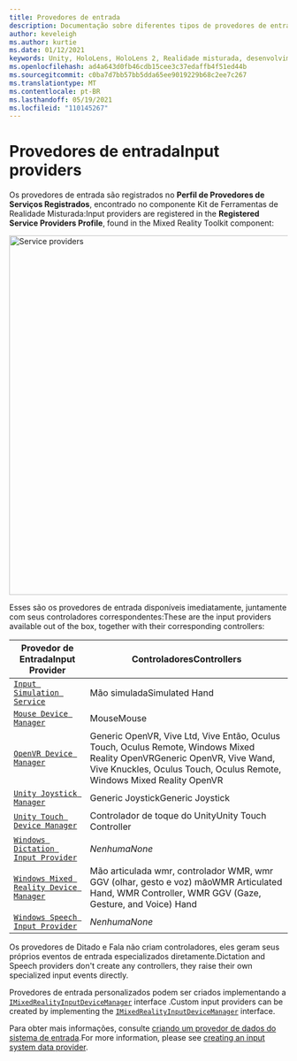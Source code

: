 ```yaml
---
title: Provedores de entrada
description: Documentação sobre diferentes tipos de provedores de entrada no MRTK
author: keveleigh
ms.author: kurtie
ms.date: 01/12/2021
keywords: Unity, HoloLens, HoloLens 2, Realidade misturada, desenvolvimento, MRTK,
ms.openlocfilehash: ad4a643d0fb46cdb15cee3c37edaffb4f51ed44b
ms.sourcegitcommit: c0ba7d7bb57bb5dda65ee9019229b68c2ee7c267
ms.translationtype: MT
ms.contentlocale: pt-BR
ms.lasthandoff: 05/19/2021
ms.locfileid: "110145267"
---
```

# <a name="input-providers"></a><span data-ttu-id="a2724-104">Provedores de entrada</span><span class="sxs-lookup"><span data-stu-id="a2724-104">Input providers</span></span>

<span data-ttu-id="a2724-105">Os provedores de entrada são registrados no **Perfil de Provedores de Serviços Registrados**, encontrado no componente Kit de Ferramentas de Realidade Misturada:</span><span class="sxs-lookup"><span data-stu-id="a2724-105">Input providers are registered in the **Registered Service Providers Profile**, found in the Mixed Reality Toolkit component:</span></span>

<img src="../images/input/RegisteredServiceProviders.PNG" width="650px" style="display:block;" alt="Service providers">

<span data-ttu-id="a2724-106">Esses são os provedores de entrada disponíveis imediatamente, juntamente com seus controladores correspondentes:</span><span class="sxs-lookup"><span data-stu-id="a2724-106">These are the input providers available out of the box, together with their corresponding controllers:</span></span>

| <span data-ttu-id="a2724-107">Provedor de Entrada</span><span class="sxs-lookup"><span data-stu-id="a2724-107">Input Provider</span></span> | <span data-ttu-id="a2724-108">Controladores</span><span class="sxs-lookup"><span data-stu-id="a2724-108">Controllers</span></span> |
| --- | --- |
| [`Input Simulation Service`](xref:Microsoft.MixedReality.Toolkit.Input.InputSimulationService) | <span data-ttu-id="a2724-109">Mão simulada</span><span class="sxs-lookup"><span data-stu-id="a2724-109">Simulated Hand</span></span> |
| [`Mouse Device Manager`](xref:Microsoft.MixedReality.Toolkit.Input.UnityInput.MouseDeviceManager) | <span data-ttu-id="a2724-110">Mouse</span><span class="sxs-lookup"><span data-stu-id="a2724-110">Mouse</span></span>  |
| [`OpenVR Device Manager`](xref:Microsoft.MixedReality.Toolkit.OpenVR.Input.OpenVRDeviceManager) | <span data-ttu-id="a2724-111">Generic OpenVR, Vive Ltd, Vive Então, Oculus Touch, Oculus Remote, Windows Mixed Reality OpenVR</span><span class="sxs-lookup"><span data-stu-id="a2724-111">Generic OpenVR, Vive Wand, Vive Knuckles, Oculus Touch, Oculus Remote, Windows Mixed Reality OpenVR</span></span>  |
| [`Unity Joystick Manager`](xref:Microsoft.MixedReality.Toolkit.Input.UnityInput.UnityJoystickManager) | <span data-ttu-id="a2724-112">Generic Joystick</span><span class="sxs-lookup"><span data-stu-id="a2724-112">Generic Joystick</span></span>  |
| [`Unity Touch Device Manager`](xref:Microsoft.MixedReality.Toolkit.Input.UnityInput.UnityTouchDeviceManager) | <span data-ttu-id="a2724-113">Controlador de toque do Unity</span><span class="sxs-lookup"><span data-stu-id="a2724-113">Unity Touch Controller</span></span>  |
| [`Windows Dictation Input Provider`](xref:Microsoft.MixedReality.Toolkit.Windows.Input.WindowsDictationInputProvider) | <span data-ttu-id="a2724-114">*Nenhuma*</span><span class="sxs-lookup"><span data-stu-id="a2724-114">*None*</span></span>  |
| [`Windows Mixed Reality Device Manager`](xref:Microsoft.MixedReality.Toolkit.WindowsMixedReality.Input.WindowsMixedRealityDeviceManager) | <span data-ttu-id="a2724-115">Mão articulada wmr, controlador WMR, wmr GGV (olhar, gesto e voz) mão</span><span class="sxs-lookup"><span data-stu-id="a2724-115">WMR Articulated Hand, WMR Controller, WMR GGV (Gaze, Gesture, and Voice) Hand</span></span> |
| [`Windows Speech Input Provider`](xref:Microsoft.MixedReality.Toolkit.Windows.Input.WindowsSpeechInputProvider) | <span data-ttu-id="a2724-116">*Nenhuma*</span><span class="sxs-lookup"><span data-stu-id="a2724-116">*None*</span></span> |

<span data-ttu-id="a2724-117">Os provedores de Ditado e Fala não criam controladores, eles geram seus próprios eventos de entrada especializados diretamente.</span><span class="sxs-lookup"><span data-stu-id="a2724-117">Dictation and Speech providers don't create any controllers, they raise their own specialized input events directly.</span></span>

<span data-ttu-id="a2724-118">Provedores de entrada personalizados podem ser criados implementando a [`IMixedRealityInputDeviceManager`](xref:Microsoft.MixedReality.Toolkit.Input.IMixedRealityInputDeviceManager) interface .</span><span class="sxs-lookup"><span data-stu-id="a2724-118">Custom input providers can be created by implementing the [`IMixedRealityInputDeviceManager`](xref:Microsoft.MixedReality.Toolkit.Input.IMixedRealityInputDeviceManager) interface.</span></span>

<span data-ttu-id="a2724-119">Para obter mais informações, consulte [criando um provedor de dados do sistema de entrada](create-data-provider.md).</span><span class="sxs-lookup"><span data-stu-id="a2724-119">For more information, please see [creating an input system data provider](create-data-provider.md).</span></span>
